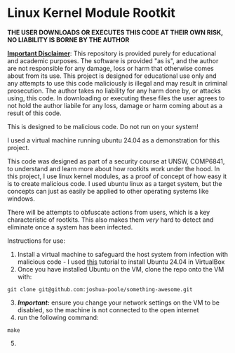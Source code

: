 # Linux Kernel Module Rootkit

**THE USER DOWNLOADS OR EXECUTES THIS CODE AT THEIR OWN RISK, NO LIABILITY IS BORNE BY THE AUTHOR**

<ins>__Important Disclaimer__</ins>: This repository is provided purely for educational and academic purposes. The software is provided "as is", and the author are not responsible for any damage, loss or harm that otherwise comes about from its use. This project is designed for educational use only and any attempts to use this code maliciously is illegal and may result in criminal prosecution. The author takes no liability for any harm done by, or attacks using, this code. In downloading or executing these files the user agrees to not hold the author liabile for any loss, damage or harm coming about as a result of this code.

This is designed to be malicious code. Do not run on your system!

I used a virtual machine running ubuntu 24.04 as a demonstration for this project.

This code was designed as part of a security course at UNSW, COMP6841, to understand and learn more about how rootkits
work under the hood. In this project, I use linux kernel modules, as a proof of concept of how easy it is to create
malicious code. I used ubuntu linux as a target system, but the concepts can just as easily be applied to other
operating systems like windows.

There will be attempts to obfuscate actions from users, which is a key characteristic of rootkits. This also makes them
*very* hard to detect and eliminate once a system has been infected.

Instructions for use:
1. Install a virtual machine to safeguard the host system from infection with malicious code - I used [this](https://www.youtube.com/watch?v=QXdFTEPXJ4M) tutorial to install Ubuntu 24.04 in VirtualBox
2. Once you have installed Ubuntu on the VM, clone the repo onto the VM with:
```git
git clone git@github.com:joshua-poole/something-awesome.git
```
3. ***Important:*** ensure you change your network settings on the VM to be disabled, so the machine is not connected to the open internet
4. run the following command:
```
make
```
5. 
